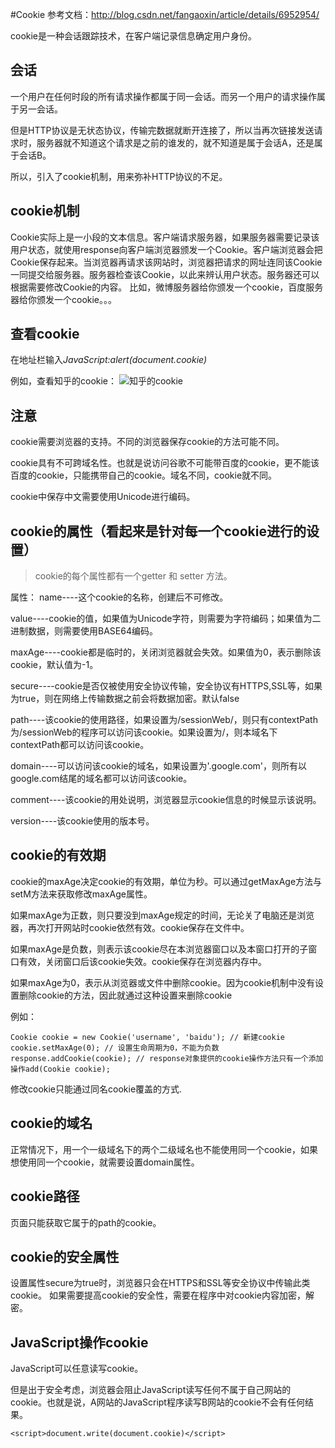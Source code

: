 #Cookie
参考文档：http://blog.csdn.net/fangaoxin/article/details/6952954/

cookie是一种会话跟踪技术，在客户端记录信息确定用户身份。

## 会话
一个用户在任何时段的所有请求操作都属于同一会话。而另一个用户的请求操作属于另一会话。

但是HTTP协议是无状态协议，传输完数据就断开连接了，所以当再次链接发送请求时，服务器就不知道这个请求是之前的谁发的，就不知道是属于会话A，还是属于会话B。

所以，引入了cookie机制，用来弥补HTTP协议的不足。

## cookie机制
   Cookie实际上是一小段的文本信息。客户端请求服务器，如果服务器需要记录该用户状态，就使用response向客户端浏览器颁发一个Cookie。客户端浏览器会把Cookie保存起来。当浏览器再请求该网站时，浏览器把请求的网址连同该Cookie一同提交给服务器。服务器检查该Cookie，以此来辨认用户状态。服务器还可以根据需要修改Cookie的内容。
    比如，微博服务器给你颁发一个cookie，百度服务器给你颁发一个cookie。。。
    
## 查看cookie
在地址栏输入*JavaScript:alert(document.cookie)*

例如，查看知乎的cookie：
![知乎的cookie](./1.jpg)

## 注意
cookie需要浏览器的支持。不同的浏览器保存cookie的方法可能不同。

cookie具有不可跨域名性。也就是说访问谷歌不可能带百度的cookie，更不能该百度的cookie，只能携带自己的cookie。域名不同，cookie就不同。

cookie中保存中文需要使用Unicode进行编码。


## cookie的属性（看起来是针对每一个cookie进行的设置）
> cookie的每个属性都有一个getter 和 setter 方法。

属性：
name----这个cookie的名称，创建后不可修改。

value----cookie的值，如果值为Unicode字符，则需要为字符编码；如果值为二进制数据，则需要使用BASE64编码。

maxAge----cookie都是临时的，关闭浏览器就会失效。如果值为0，表示删除该cookie，默认值为-1。

secure----cookie是否仅被使用安全协议传输，安全协议有HTTPS,SSL等，如果为true，则在网络上传输数据之前会将数据加密。默认false

path----该cookie的使用路径，如果设置为/sessionWeb/，则只有contextPath为/sessionWeb的程序可以访问该cookie。如果设置为/，则本域名下contextPath都可以访问该cookie。

domain----可以访问该cookie的域名，如果设置为'.google.com'，则所有以google.com结尾的域名都可以访问该cookie。

comment----该cookie的用处说明，浏览器显示cookie信息的时候显示该说明。

version----该cookie使用的版本号。

## cookie的有效期
cookie的maxAge决定cookie的有效期，单位为秒。可以通过getMaxAge方法与setM方法来获取修改maxAge属性。

如果maxAge为正数，则只要没到maxAge规定的时间，无论关了电脑还是浏览器，再次打开网站时cookie依然有效。cookie保存在文件中。

如果maxAge是负数，则表示该cookie尽在本浏览器窗口以及本窗口打开的子窗口有效，关闭窗口后该cookie失效。cookie保存在浏览器内存中。

如果maxAge为0，表示从浏览器或文件中删除cookie。因为cookie机制中没有设置删除cookie的方法，因此就通过这种设置来删除cookie

例如：
```angular2html
Cookie cookie = new Cookie('username', 'baidu'); // 新建cookie
cookie.setMaxAge(0); // 设置生命周期为0，不能为负数
response.addCookie(cookie); // response对象提供的cookie操作方法只有一个添加操作add(Cookie cookie);
```
修改cookie只能通过同名cookie覆盖的方式.

## cookie的域名
正常情况下，用一个一级域名下的两个二级域名也不能使用同一个cookie，如果想使用同一个cookie，就需要设置domain属性。

## cookie路径
页面只能获取它属于的path的cookie。

## cookie的安全属性
设置属性secure为true时，浏览器只会在HTTPS和SSL等安全协议中传输此类cookie。
如果需要提高cookie的安全性，需要在程序中对cookie内容加密，解密。

## JavaScript操作cookie
JavaScript可以任意读写cookie。

但是出于安全考虑，浏览器会阻止JavaScript读写任何不属于自己网站的cookie。也就是说，A网站的JavaScript程序读写B网站的cookie不会有任何结果。

```angular2html
<script>document.write(document.cookie)</script>
```


